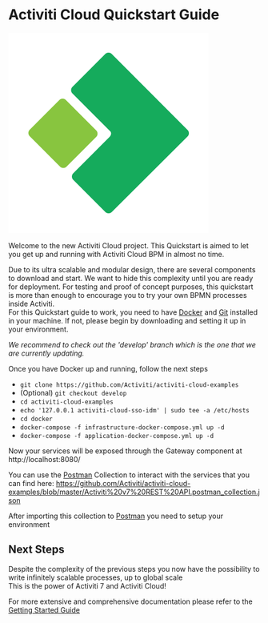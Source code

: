 # Activiti Cloud Quickstart Guide

[![Activiti](/assets/Acitiviti_Icon_FullColor_GitHub_400x400.png)](https://github.com/Activiti)

Welcome to the new Activiti Cloud project. This Quickstart is aimed to let you get up and running with Activiti Cloud BPM in almost no time.

Due to its ultra scalable and modular design, there are several components to download and start. We want to hide this complexity until you are ready for deployment. For testing and proof of concept purposes, this quickstart is more than enough to encourage you to try your own BPMN processes inside Activiti.  
For this Quickstart guide to work, you need to have [Docker](http;//www.docker.com) and [Git](http://git.com) installed in your machine. If not, please begin by downloading and setting it up in your environment.

*We recommend to check out the 'develop' branch which is the one that we are currently updating.*


Once you have Docker up and running, follow the next steps

- `git clone https://github.com/Activiti/activiti-cloud-examples`  
- (Optional) `git checkout develop`
- `cd activiti-cloud-examples`  
- `echo '127.0.0.1 activiti-cloud-sso-idm' | sudo tee -a /etc/hosts`  
- `cd docker`  
- `docker-compose -f infrastructure-docker-compose.yml up -d`  
- `docker-compose -f application-docker-compose.yml up -d`

Now your services will be exposed through the Gateway component at http://localhost:8080/

You can use the [Postman](https://www.getpostman.com) Collection to interact with the services that you can find here:
https://github.com/Activiti/activiti-cloud-examples/blob/master/Activiti%20v7%20REST%20API.postman_collection.json

After importing this collection to [Postman](https://www.getpostman.com) you need to setup your environment


## Next Steps

Despite the complexity of the previous steps you now have the possibility to write infinitely scalable processes, up to global scale  
This is the power of Activiti 7 and Activiti Cloud!

For more extensive and comprehensive documentation please refer to the [Getting Started Guide](./getting-started/getting-started.md)
